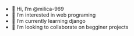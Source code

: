- 👋 Hi, I’m @milica-969
- 👀 I’m interested in web programing
- 🌱 I’m currently learning django
- 💞️ I’m looking to collaborate on begginer projects


<!---
milica-969/milica-969 is a ✨ special ✨ repository because its `README.md` (this file) appears on your GitHub profile.
You can click the Preview link to take a look at your changes.
--->
